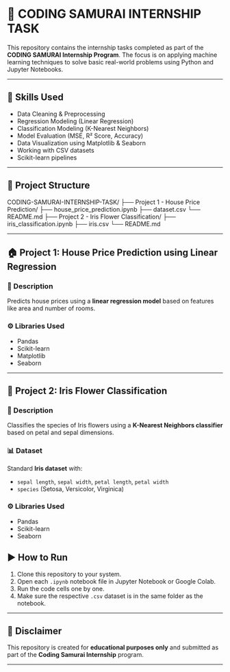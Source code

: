 # 💼 CODING SAMURAI INTERNSHIP TASK

This repository contains the internship tasks completed as part of the **CODING SAMURAI Internship Program**. The focus is on applying machine learning techniques to solve basic real-world problems using Python and Jupyter Notebooks.

---

## 🧠 Skills Used
- Data Cleaning & Preprocessing
- Regression Modeling (Linear Regression)
- Classification Modeling (K-Nearest Neighbors)
- Model Evaluation (MSE, R² Score, Accuracy)
- Data Visualization using Matplotlib & Seaborn
- Working with CSV datasets
- Scikit-learn pipelines

---

## 📁 Project Structure
CODING-SAMURAI-INTERNSHIP-TASK/
├── Project 1 - House Price Prediction/
  ├── house_price_prediction.ipynb
  ├── dataset.csv
  └── README.md
├── Project 2 - Iris Flower Classification/
  ├── iris_classification.ipynb
  ├── iris.csv
  └── README.md


---

## 🏠 Project 1: House Price Prediction using Linear Regression

### 📌 Description
Predicts house prices using a **linear regression model** based on features like area and number of rooms.

### ⚙️ Libraries Used
- Pandas
- Scikit-learn
- Matplotlib
- Seaborn

---

## 🌸 Project 2: Iris Flower Classification

### 📌 Description
Classifies the species of Iris flowers using a **K-Nearest Neighbors classifier** based on petal and sepal dimensions.

### 📊 Dataset
Standard **Iris dataset** with:
- `sepal length`, `sepal width`, `petal length`, `petal width`
- `species` (Setosa, Versicolor, Virginica)

### ⚙️ Libraries Used
- Pandas
- Scikit-learn
- Seaborn

## ▶️ How to Run

1. Clone this repository to your system.
2. Open each `.ipynb` notebook file in Jupyter Notebook or Google Colab.
3. Run the code cells one by one.
4. Make sure the respective `.csv` dataset is in the same folder as the notebook.

---

## 📌 Disclaimer
This repository is created for **educational purposes only** and submitted as part of the **Coding Samurai Internship** program.

---


